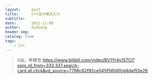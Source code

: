 ```yaml
---
layout:     post
title:      C++设计模式入门
subtitle:   
date:       2022-11-09
author:     bjmsong
header-img: 
catalog: true
tags:
    - C++
---
```

>b站，李建忠
>https://www.bilibili.com/video/BV1Yr4y157Ci?spm_id_from=333.337.search-card.all.click&vd_source=7798c62f92ce545f56fd00d4daf55e26

## 


